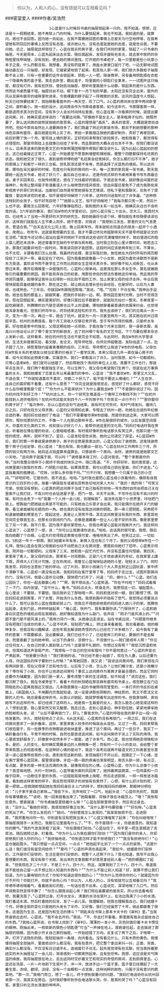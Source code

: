 > 你以为，人和人的心，没有锁就可以互相看见吗？

###密室爱人
####作者/吴浩然

						1心蓝是什么时候将书桌的抽屉锁起来一只的，我不知道。想想，应该是十一假期结束，她不再锁上门的时候。为什么要锁起来，我也不知道。我知道的是，就算问，她也不会回答。因为她一向如此，在我不需要她回答的事情上总爱天马行空地啰嗦，在我希望她有所回应的事情上反而没有态度。或许她认为，没有态度就是她的态度，就是告诉我，不要问她。总之，抽屉就这样锁住了。心蓝在我买的房子里，在我们共同的家里，锁起了一只书桌的抽屉。今天是周末，心蓝先起床出去买菜，随后我起床，发现牙龈有些发炎，就去家中放药的杂物柜里找甲硝锉，没有找到，便去她的房间里找。打开她的书桌柜子，每一只里都是些小玩意小本子之类，什么药都没有。我想着，真没有药就算了，用盐水漱漱口就行了吧，一边无聊地试图抽动最左边一只抽屉，却发现，它被紧紧地锁了起来。和其他人家一样，我们绝大多数柜子抽屉都不会上锁，只有一些重要的证件会锁起来，钥匙一人一把，随身携带，另有备用钥匙搁在衣柜一个隐蔽角落的盒子里。我走去卧室，翻出盒子，将里面的小钥匙们全拿来，一一试图开这只抽屉，都没有打开。我有些厌烦，使劲拔动抽屉，想听听里面是什么动静，锁起来的是什么东西。然而这书桌质量不错，抽屉纹丝不动。眼下是十一月下旬的早晨，太阳还没有完全出来，窗外的风从亚麻布窗帘的缝隙里吹进来，令我裸露的脖子起了一阵微微的凉意。这风的温度令人想起，秋天已经快要结束了。我抬眼看看窗外的一角天空，叹了口气。2心蓝的房间夹在家中两间卧室之间，面积最小。按一般的设计，这间房会作为书房或者客房。如今这年代，书房跟客房一样，都是退而求其次的空间，没有多少人会长时间待在里面，但心蓝在第一次看房的时候，就提出要这间房。对，她确实是这样说的：“我要这间房。”好像她不是女主人，是来租房子似的。她既然要了，那么这间房的装修就按她的意思来。心蓝的理想是“森系”。森系的意思，大概就是崇尚自然吧。但如今崇尚自然比人造要麻烦多了。我们跑遍了附近的家装市场，都买不到她想要的那种纯色亚麻布窗帘，最后她是在网上买了布，寄给一家裁缝店按她的喜好制作，弄好了再寄回来，前后折腾了快一个月。窗帘挂上墙的那天，正好妈妈来帮我们收拾房子。她和我看了，都觉得有点怪怪的。那窗帘刚挂上去就像已经挂了半年，而且那颜色大概永远也洗不干净。但我们都没说什么，后来弄进来的那些更文艺的书架啊蒲团啊摆件啊我们都没说什么。因为比起心蓝起初的想法，这已经最接近正常了。心蓝一开始甚至不愿意刷墙壁和铺地板，要整个四壁都保持毛坯房的状态。我和她交涉了很久，直到装修师傅劝她“毛坯房会经常掉灰，你怎么都打扫不干净”，她才同意铺上了和客厅一样的三合板。但乳胶漆还是不肯用，而是选择了灰蓝色的墙纸。所以这间房，哪怕在采光最好的时候，亮度也只有别的房间的一半。唯一正常的家具是一张书桌。那天我跟她一起去买书桌，她试了好几个，最后自己也承认，还是传统式样的书桌用来看书写东西最合适。桌子买回来后，也按传统摆法，放在了光线最好的窗前。于是这张书桌，就好像这间屋的定海神针，免得让整间屋子弥漫着误入什么咖啡馆的怪异感觉。但这间屋还是免不了成为我那些来参观房子的哥们的笑话。当面他们自然是夸赞她很有文艺情调，但私下里和我聊天，总免不了提醒我：娶这样讲究的老婆，怕不是很好伺候吧？六年来，这样的问话我听过了许多遍。“这种想法特别的女孩子，怕不好驾驭吧？”“她那么文艺，怕不好伺候吧？”我每次都只笑一笑，然后什么也不说。要我怎么回答呢。六年好像弹指而过，我和她的关系一如当年，她确实永远也不会听我的话。3六年前的春天，我们在W市的大学里初识。当时心蓝只有二十出头，念大三。我其时大四，已经考上了当地一所更好的大学的研究生。我劝她最好也读个研，哪怕就在本校随便读读也好，这样我们就能在人生节奏上同步。她不愿意，对我说：“我想到江浙去，那里的文化气息更浓，更适合我。”“白天去文化公司上班，晚上回来写作。周末就和志同道合的朋友一起开个小酒会，爬爬山，吹吹牛。这就是我想要的生活。我才不要过师兄师姐那样天天不是导师就是论文的生活呢。”我至今还记得心蓝站在盛开的桃树下对我说这些话时充满憧憬的样子。她白里透红的脸上婴儿肥还未消净，她还穿着学生妹的牛仔裤与帆布鞋。当时我立刻在心里计算时间，她若去江浙，那我们就要异地恋一段时间，等我读完研才能团聚。这段时间应该是两年到三年。不算长，也不太短，关键看我们怎么处理。我最终的处理，是没有阻拦她，放任她在大四时所有的简历都投给了江浙沪一带，最后定在了杭州。因为我看她就像看一个小女孩，她因为喜欢诗歌而不是新东方英语、喜欢读书而不是学生工作而比同龄女生显得天真许多。她好像不知人间疾苦，也从未想过未来，像开在襁褓里一朵倔强的花。心蓝的心很单纯。这是我在那么多女生中，莫名就被她吸引的最重要的原因。我不能背弃自己的初衷，用那些世俗的想法伤害她这份单纯。而且我的导师资历雄厚，能够保证我毕业后得到一份比较不错的工作，加上家里父母的经济支持，毕业后我很快就能具备结婚的条件，那在这之前，就让她出去增长些社会经验，也是好的，以后为人妻母，也成熟些。“三年后，你就回W市跟我团聚哦。”我说。“唔。”“拉钩！不许反悔。”我伸出手逗她。她坐在我的膝盖上，甜甜笑着，把我的手拍到一边。啊，那校园恋爱时光啊，当时不觉得怎样，现在回想起来，确实是美好的。好像只是拉拉手散散步，就能阳光灿烂一整天。冬寒夜里一起吃麻辣烫，热腾腾的白汽是空调房也比不上的温暖。哪怕她穿着最普通的衣服来约会，也觉得她浑身发着光。但我们终将毕业，终将结束这轻松的岁月。我先去读研了，我们的见面从一天一次，变为一周一次。再过一年，她去了杭州，就变为一月一次甚至两月一次。其实她在杭州过得挺辛苦。杭州的消费很高，每个月工资收入仅够日常开销，至于写作所得的稿费，只是杯水车薪。好在她是家中的独女，父母定期给她一点资助，才能在每个月来见我时，穿一身新衣服，高高兴兴地谈论认识了哪个爱文学的新朋友，去了杭州哪个有名的文艺书店，下个月要在哪本杂志上发新小说。这样看来，她在杭州的生活也不是完全不如意。与此同时，我在W市的大学里读研。生活无非是做实验，看文献，发论文，陪导师吃饭，向师兄师姐敬酒。发际线退了一点，肚子圆了几分，胡茬里隐约留着青春期的痘印。三年后，导师帮忙让我进了W市的供电局，父母也托W市有关系的老朋友以相当实惠的价格买了一套学区房。本来父母这几年一直在操心房子的事，如今买得如此物美价廉，实属意外，我们一家都高兴了许久。当时我想，如今一切都顺利，只等心蓝来W市，我们就可以结婚了。然后帮她找个清闲的单位上上班。真要不工作也行，那就早点生孩子，我们两个都是独生子女，可以生两个。我父母也希望我们生两个。但就在这万事俱备的关头，我和她爆发了恋爱五年以来最激烈的争吵。心蓝说：“我不喜欢W市，那里又大又乱，不适合我！”“你就知道喜欢不喜欢，你都二十好几了，能不能不要这么情绪化？”“人生在世，连自己的喜好都不看重，还有什么意思？”“你完全就是按感觉走，感觉好了什么都好，感觉不好什么在你眼里都是个屁！”“你为什么不能来杭州？为什么要我去W市？”“不是跟你说过了吗，因为杭州找不到好工作！”“杭州这么大，你一个研究生难道连一个像样工作都找不到？”“在杭州能找到人进供电局吗？在杭州市区能买到四千八一平的房子吗？你务实一点行不行？”“那你娶你的房子好了！”每次争吵，总以心蓝的这句气话结束。我有时无可奈何，有时气得发抖。僵持几日之后，只好向双方父母求救。心蓝的父母得知此事，专程去了杭州一趟，劝她在合适的年纪做合适的事。我妈妈也给她打了电话：“我们不是要催你来W市结婚，而是你到这边来，大家可以照顾你，帮你找更好的工作，不像一个人在那边那样辛苦。W市也是很好的城市，以后发展空间很大，你喜欢文化类的工作，叔叔就认识好几个人，能帮你进这里的文化局。”妈妈打电话时我在旁边，听着她在情在理的劝说，心里暗暗感激。有时我好像听到电话那头有哭泣声，但那只是一恍惚的感觉，再听，就听不到了。翌日，心蓝发短信告诉我，她向公司递交了辞呈。4心蓝回W市后，我们的第一件事就是装修房子。房子的全款是我家出的，心蓝父母出了装修款。这笔钱装修整个房子已经足够，但心蓝说：“我也有钱，我也要出一部分。”心蓝在杭州工作两年三个月，所攒的钱只有两万块。她将这点钱盘算来盘算去，只够装修一个房间。自然，装修的就是她那文艺小天地。“这间房子就属于我，可以吗？”装修基本竣工时，心蓝对我说。“整个家都是你的呀。”当时我整日徜徉于小窝终于筑成的快乐之中，随口答道。“不，你好好听，我的意思是，这间房里面只放我的东西，门钥匙只给我。如果我愿意，我可以把自己锁在里面，你们不进去。”心蓝摇着我的胳膊说。“哎呀，分那么多你我干吗。”“行不行呀，我想要一个只属于自己的小空间。”“好吧好吧，它是你的，我不进去。哈哈。”当时我也是把心蓝当成小孩看待的，像刚有自我意识的三四岁的小孩，按着一辆摇摇车或者玩具熊急切地对来人大叫：“我的！我的呀！”可笑又可爱。但我没有想到，心蓝真的把这间房子当成了自己独有的领地——写东西时自然会把自己关在里面不让我打扰，不高兴时也会钻进屋子里，把门一锁，半天不出来。不写作也没有不高兴的时候，有时也会丢下一句“我要一个人待一会儿啦，别理睬我”，就消失在那个小世界里，咔哒把门锁上。想靠敲门把她敲出来是不可能的，只有她自己乐意才会出来。我只能偶尔在她开关门的罅隙，看见桌面被阳光晒亮的一角。她也真的没有给我这间房的钥匙，那一串三把钥匙，另两把不知道被她藏到哪里去了。提起这些，真是让人哭笑不得。其实这间房里没有我的东西，家里其他空间完全够我生活，但那长日锁闭的门内，总像是潜藏着一些让人心里不安的东西。像是家里寄生了另一个家。我不介意。因为我不喜欢掌控他人。但我也希望心蓝能对我敞开大门。我这样向心蓝说了，心蓝想了一想，说：“你可以让我邀请你进去。”哈哈，这话真的很可爱。我想。随后我向她翻了个白眼。心蓝大约觉得我这表情也很可爱，咯咯地笑出了声。但笑过之后，一切如旧。5到这一年十一假期，我们结婚半年有余，新房入住也有三个月了。我的父母想来W市住一个礼拜。我怕心蓝会在我父母面前也动不动把自己关在房间里，便提前向她打了招呼，心蓝表示同意。刚开始一切都顺利。父母来了三天，她和我一起忙内忙外，并没有显露任何怪癖。第四天，家里来了客人，是父母的旧友。那家有一对双胞胎，正是六七岁顽皮通天的年纪，在我家里上蹿下跳，弄得大人们无计可施。正在热闹间，我瞥见心蓝悄悄钻进她的斗室，轻轻关上了门。同时我发现，妈妈也注意到了她的举动。过了片刻，那对小孩被几个大人弄去附近公园玩耍，家中终于清静下来。心蓝却一直没有出来。我和妈妈在客厅里等了等，妈妈终于走过去，试图开那房间的门，没有打开。倒是心蓝听见动静，很快把门打开了，问道：“妈，做什么？”“心蓝，他们去公园玩了，你也一起去散散心啦？”“啊，我不想出去。”心蓝笑道。“你在干吗啦？”妈妈试着推了一下门，向内张望。“没干什么，看书。”妈妈点点头，转身走开。我旁观这一切，皱起眉头，在心里说：不要锁，不要锁。随后我听见了那啪嗒一声。妈妈和我对视一眼，我们都愣了愣。随后妈妈走进厨房里，开了水管，开始洗什么东西。我感到胸中开始有了怒气。我觉得必须要说点什么了。我可以容忍心蓝在我面前锁上门，但我见不得她拒绝我的妈妈进入她儿子的家。我腾地站起身，走到门前，砰砰砰敲起来：“褚心蓝，快开门，我有事跟你讲。”门很快开了，心蓝和她身后灰蓝色的墙纸出现在我眼前。她好像知道我为什么敲门，低声说：“刚才门是风滑上的。”“问题不是门是不是风滑上的，”我用力将门一推，从她身边走进去，站在书桌边说，“问题是你根本没有把我们当成你的家人。”心蓝不吭声，轻轻把门掩上，转过身来看着我。我也看着她。她的眼神复杂，但我没有兴趣解读，这些年我去解读她奇怪的内心已经花了许多精力了，如今我有了最终的答案：不需要解读，没必要解读，我们已经不小了，已经是奔三的年纪，要做的不是去解读，而是直截了当向她申明，以当下的身份，该做什么，不该做什么——我们是成年人啊！“你见过任何女人，在自己的家人面前锁上门吗？这是很不礼貌的，你想过没有啊？”我低沉而温和地说，但我知道这声音挺严厉。“我想有一个自己的空间有错吗？你不是同意过——”心蓝的声音也严肃起来。“但是要分场合！”我打断她的话，“你已经不是小姑娘了，现在为人妻，以后还要为人母，你这固执的样子要到什么时候？”未等她回答，我又说：“就说这间房间吧。我们家现在只有两间卧室，现在父母来了还有地方住，以后有了小孩，怎么办？让他们睡沙发，还是小孩睡沙发？等你有了小孩，你也不让他进这间房吗？事实上这间房作为客房才是最合理的，而且它同时还要作为储藏室，因为我们是一家人，要考虑整个家的生活调度，知不知道？”说完这些，我们都沉默了很久。我在书桌旁坐下，看着十月的秋阳晒在那亚麻布窗帘和书桌上，感觉静立在门边阴暗处的心蓝离我很近又很远。几本随意摞在一起的书被照得亮莹莹的，一本打开的书反扣在桌面上，《英国病人》。不用翻内页我就知道，这一定是讲那些阴郁的、神经质的、死又不愿活又无聊的人的书。她总是看这样的书，从我认识她起，她就梦想着写出这样的书。但我真怕啊，真怕她写不出这样的书，却已经成了这样的人。她是我一生最爱的女人，我怎么能忍心她变成这样的人？想到这里，我心里突然又软又酸楚。我走过去，走到心蓝身边，伸手抱住她，紧紧地摩挲她的脸颊和头发，说：“以后不要再锁门了，好么？算我求你。”心蓝的呼吸在我的脖子边一段一段地发着热。许久，她轻轻地点了点头。6从这天起，心蓝真的没有再锁门。一周之后，我们在这间房间里添了一张折叠床，这样，家里来客人较多的时候就会从容些。又过了一周，妈妈来帮我们收拾屋子，将一些换季的衣物都装进收纳盒里，推进了这个房间。再过了一些日子，我买了一辆折叠自行车。平常不用的时候，自然也是放进这间房。如今这间房终于派上了实际的用场，我心里感觉舒服多了。好像家中突然多开了一面窗，透了许多气。而心蓝，我也觉得她变得随和许多。是的，人的变化，有时确实需要身边的人稍微推一把；而有时一个小小的变动，会给整个家带来氛围上的彻底改善。在这种好心情的驱动下，我这个高考后就再不碰语文的工科男甚至乐意读一读心蓝推荐给我的小说。直到发现这新的锁。发现抽屉打不开以后，我镇定了一下心绪，坐在客厅里等心蓝回来。屋里很安静，牙齿一跳一跳的疼痛也渐渐明显，用舌头舔一舔，有点涩，有点酸，更多的是一种无法完满的失落，就像我现在的心情。心蓝啊心蓝，你为什么总像个小孩子？我苦恼地想。大约一刻钟后，心蓝带着外面的风回来了。她拎着两袋蔬菜、一包鸡蛋和一只柚子回来，一边稳住手里的东西，一边摇摇晃晃地换上拖鞋，然后走进厨房，一样一样放进冰箱里。看到她这样家常的样子，我反而觉得刚才的烦恼有些索然了，心想，有什么好计较的呢，只是一把锁……但我随即想起她在我妈妈身后关上门的样子。想到我妈妈的眼神，那眼神分明在说：“儿子家不是自己家呀……”我低下头，无声地叹了一口气，抬起头说：“心蓝你先别忙，我跟你有事情要说。”“说吧，我一回来就看出来了。”她踮着脚，将柚子放在冰箱顶上。“哦？”我倒有些意外。便直接道：“你书桌抽屉里锁着什么呀？”心蓝在厨房里停住手，然后背过身去，说：“没什么。”看她的背影，我感觉她好像正在笑。“没什么那干吗要锁着？”“好玩呀。”心蓝真的笑出了声。“你怎么发现的？”她问。“你别管我怎么发现的，”我渐渐按捺不住，走进厨房，“我郑重地问你一句，你到底有没有把我当亲人？”心蓝又噗嗤笑了起来：“你在纠结啥呀？那抽屉我随手一关而已，我都忘记里面有什么了。”“不，你不是随手一关，你是故意的。我知道你的脾气。”我的气息渐渐粗了起来，“你在跟我们较劲。”心蓝站住了，将手里一把生菜搁进了洗菜池。随后她转过身，盯着我。“你为什么认为我在跟你们较劲？”“因为我们是你的亲人，你却拒绝我们进入你的内心！”我烦恼地说，“你到底怎样才能不拒绝我们？”“我没有拒绝你们！”心蓝也皱起眉头，“我只想留一点点空间，一点点！”她抬起手比划了一个一点点的姿势。“这是什么话！我们谁没有留空间给你？”“是吗？”心蓝的声调也高起来，“我如今，结婚是你们安排的，工作是你们安排的，生活全是你们安排的，我整个人还剩下什么？我也知道，我写不出我心里想要的东西，我没有那个天赋，发出来的文章我都不好意思拿给别人看——”她的眼圈红了起来，“但我现在才二十六岁，不是三十六，四十六，而且，就算我到了三十六，四十六，难道我就不能给自己留一点不想让别人知道的东西吗？”“为什么不能让别人知道？好，就算不想让我们知道，为什么要用锁的方式？你知不知道这很伤我的心！”“你为什么觉得伤你的心？就是因为你打不开吗？你能打开，你就不会伤心吗？你以为，人和人的心，没有锁就可以互相看见吗？”我呼哧呼哧地喘着气，看着她发红的脸，一句话也答不出来。心蓝说完，深深地喘了几口气，然后声调竟突然变得平静了：“你怎么跟我谈起心来？我们现在最要紧的是务实，所以你去看电视吧，我要洗菜了。”心蓝转过身，打开水龙头，清澈的水浇在菜叶上，在池边溅满了小小的水滴。我盯着这水滴，然后盯着她的后背，发了一会儿呆。我理解她，但我也理解我自己。我们结婚十个月，好像全部的变化只是她的头发长了半拃，又好像，我们已经操劳了十年，彼此都疲惫了很多。这是因为生活，还是因为和生活的搏斗？“钥匙夹在书架上那本卡夫卡的《审判》里。”当我转身欲出去时，心蓝说。“我不会去开的。”我说。“不，你去打开看看。那里面有我永远留给自己的东西。”7我按心蓝所说，在书架上找到了《审判》。薄薄的一本小书，灰色封面印着卡夫卡愣怔的眼神。刚抽出来，一枚崭新的银色小钥匙便“叮当”一声掉在地上。我俯身捡起，走去插进了那抽屉的锁眼。因为极少开关自己家的抽屉，一开始扭错了方向。反复试了两下之后，才啪嚓一声，打开了这隐形的锁。我轻轻抽开一条缝，向内看去。没有看见什么，只有木质的黄色。我慢慢将抽屉全部抽开，里面依旧什么都没有。我有些意外，把它整个拿出来抖一抖，正面，背面，确实什么都没有。不仅没有日记或手札，连根废钉子也无。起先我觉得有些无聊。但当我拎着那结实的木头抽屉站了一会儿后，渐渐感到一切都索然起来，且有些恐怖。我想，这应该是天气降温的缘故。我将抽屉放在地上，走出这同时交织着文艺和现实的奇怪的房间，走到厨房里去。心蓝还在洗菜，一片一片地剥下生菜叶子，冲一冲，放进手边一个篮子里。篮子里已经摞起了一大叠生菜，浓绿，碧绿，淡绿，没有一个虫眼和一点泥痕，这样纯粹的颜色，只属于没有意识的蔬菜吧。“那一次，”我倚门而立，想了一会儿，终于想到我要问的问题，“我妈打电话劝你从杭州回来那一次，我其实在旁边。当时我好像听到你在电话那头哭。你，是真的哭了吗？”心蓝没有回答。家里只听见流水清澈的哗哗声。			  		
